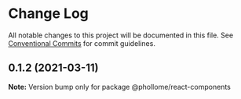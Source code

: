 # Change Log

All notable changes to this project will be documented in this file.
See [Conventional Commits](https://conventionalcommits.org) for commit guidelines.

## 0.1.2 (2021-03-11)

**Note:** Version bump only for package @phollome/react-components
